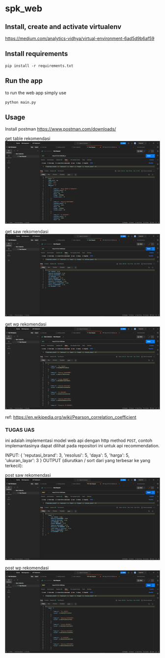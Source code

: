 # spk_web
## Install, create and activate virtualenv
https://medium.com/analytics-vidhya/virtual-environment-6ad5d9b6af59

## Install requirements

    pip install -r requirements.txt

## Run the app
to run the web app simply  use

    python main.py

## Usage
Install postman 
https://www.postman.com/downloads/

get table rekomendasi
<img src='img/get_tbl_tv.png' alt='wp rekomendasi'/>

get saw rekomendasi
<img src='img/get_saw.png' alt=' saw rekomendasi'/>

get wp rekomendasi
<img src='img/get_wp.png' alt='wp rekomendasi'/>

ref:
https://en.wikipedia.org/wiki/Pearson_correlation_coefficient

### TUGAS UAS
ini adalah implementasi model web api dengan http method `POST`, contoh implemantasinya dapat dilihat pada repositori ini untuk api recommendation.

INPUT: { 'reputasi_brand': 3, 'resolusi': 5, 'daya': 5, 'harga': 5, 'ukuran_layar': 3 }
OUTPUT (diurutkan / sort dari yang terbesar ke yang terkecil):

post saw rekomendasi
<img src='img/saw_post.png' alt=' saw rekomendasi'/>

post wp rekomendasi
<img src='img/wp_post.png' alt='wp rekomendasi'/>

